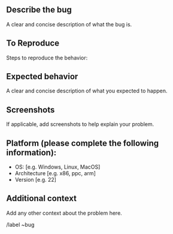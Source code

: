 <!--
SPDX-FileCopyrightText: Contributors to the HPCToolkit Project

SPDX-License-Identifier: CC-BY-4.0
-->

## Describe the bug
A clear and concise description of what the bug is.

## To Reproduce
Steps to reproduce the behavior:

## Expected behavior
A clear and concise description of what you expected to happen.

## Screenshots
If applicable, add screenshots to help explain your problem.

## Platform (please complete the following information):
 - OS: [e.g. Windows, Linux, MacOS]
 - Architecture [e.g. x86, ppc, arm]
 - Version [e.g. 22]


## Additional context
Add any other context about the problem here.

/label ~bug
